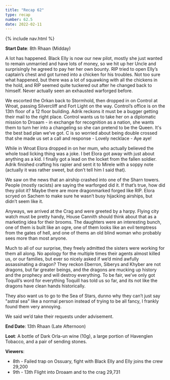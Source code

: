 ```yaml
---
title: "Recap 62"
type: recap
number: 62.5
date: 2022-02-11
---
```


{% include nav.html %}

**Start Date**: 8th Rhaan (Midday)

A lot has happened. Black Elly is now our new pilot, mostly she just wanted to remain unmarried and have lots of money, so we hit up her Uncle and surprisingly he agreed to pay her her own bounty. RIP tried to open Elly’s captain’s chest and got turned into a chicken for his troubles. Not too sure what happened, but there was a lot of squawking with all the chickens in the hold, and RIP seemed quite tuckered out after he changed back to himself. Never actually seen an exhausted warforged before.

We escorted the Orkan back to Stormhold, then dropped in on Control at Wroat, passing Silvercliff and Fort Light on the way. Control’s office is on the 13th floor of a 12 floor building. Adrik reckons it must be a bugger getting their mail to the right place. Control wants us to take her on a diplomatic mission to Droaam - in exchange for recognition as a nation, she wants them to turn her into a changeling so she can pretend to be the Queen. It's the best bad plan we’ve got. C is so worried about being double crossed that she made us set a call and response - Lovely necklace - Aye aye!

While in Wroat Elora dropped in on her mum, who actually believed the whole toad licking thing was a joke. I bet Elora got away with just about anything as a kid. I finally got a lead on the locket from the fallen soldier. Adrik finished crafting his rapier and sent it to Mirele with a soppy note (actually it was rather sweet, but don’t tell him I said that).

We saw on the news that an airship crashed into one of the Sharn towers. People (mostly racists) are saying the warforged did it. If that’s true, how did they pilot it? Maybe there are more dragonmarked forged like RIP. Elora scryed on Sachem to make sure he wasn’t busy hijacking airships, but didn’t seem like it.

Anyways, we arrived at the Crag and were greeted by a harpy. Flying city watch must be pretty handy, House Cannith should think about that as a marketing idea for their brooms. The daughters were an interesting bunch, one of them is built like an ogre, one of them looks like an evil temptress from the gates of hell, and one of thems an old blind woman who probably sees more than most anyone.

Much to all of our surprise, they freely admitted the sisters were working for them all along. No apology for the multiple times their agents almost killed us, or our families, but ever so nicely asked if we’d mind awfully assassinating a dragon? They reckon Eberron, Siberys and Khyber are not dragons, but far greater beings, and the dragons are mucking up history and the prophecy and will destroy everything. To be fair, we’ve only got Toquill’s word for everything Toquill has told us so far, and its not like the dragons have clean hands historically.

They also want us to go to the Sea of Stars, dunno why they can’t just say "astral sea" like a normal person instead of trying to be all fancy, I frankly found them very annoying.

We said we’d take their requests under advisement.

**End Date**: 13th Rhaan (Late Afternoon)

**Loot**: A bottle of Dark Orla-un wine (10g), a large portion of Havenglen Tobacco, and a pair of sending stones.

**Viewers**:
- 8th - Failed trap on Ossuary, fight with Black Elly and Elly joins the crew 29,200
- 9th - 13th Flight into Droaam and to the crag 29,731
